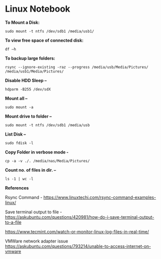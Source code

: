 # **Linux Notebook**

 

**To Mount a Disk:**

```
sudo mount -t ntfs /dev/sdb1 /media/usb1/
```

 

**To view free space of connected disk:**

```
df –h
```

 

**To backup large folders:**

```
rsync --ignore-existing -raz --progress /media/usb/Media/Pictures/ /media/usb1/Media/Pictures/
```

 

**Disable HDD Sleep –** 

```
hdparm -B255 /dev/sdX
```

 

**Mount all –** 

```
sudo mount -a
```

 

**Mount drive to folder –** 

```
sudo mount -t ntfs /dev/sdb1 /media/usb
```

 

**List Disk –** 

```
sudo fdisk -l
```

 

**Copy Folder in verbose mode -** 

```
cp -a -v ./. /media/nas/Media/Pictures/
```

 

 

**Count no. of files in dir. –** 

```
ls -1 | wc -l 
```

 

 

 

 

**References**

 

Rsync Command - https://www.linuxtechi.com/rsync-command-examples-linux/

 

Save terminal output to file - https://askubuntu.com/questions/420981/how-do-i-save-terminal-output-to-a-file

 

https://www.tecmint.com/watch-or-monitor-linux-log-files-in-real-time/

 

VMWare network adapter issue https://askubuntu.com/questions/793214/unable-to-access-internet-on-vmware

 

 